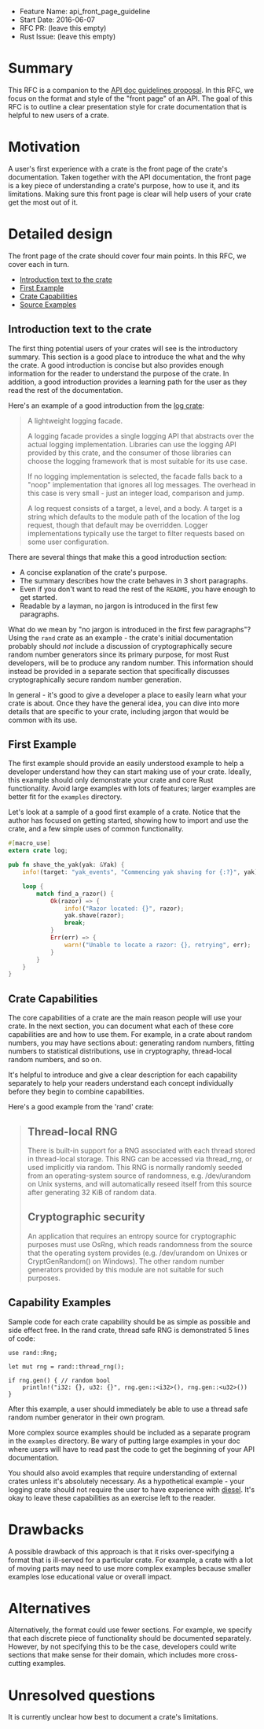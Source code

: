 - Feature Name: api_front_page_guideline
- Start Date: 2016-06-07
- RFC PR: (leave this empty)
- Rust Issue: (leave this empty)

# Summary

This RFC is a companion to the [API doc guidelines proposal](https://github.com/rust-lang/rfcs/pull/1574/).  In this RFC, we focus on the format and style of the "front page" of an API.  The goal of this RFC is to outline a clear presentation style for crate documentation that is helpful to new users of a crate.

# Motivation

A user's first experience with a crate is the front page of the crate's documentation. Taken together with the API documentation, the front page is a key piece of understanding a crate's purpose, how to use it, and its limitations.  Making sure this front page is clear will help users of your crate get the most out of it.

# Detailed design

The front page of the crate should cover four main points.  In this RFC, we cover each in turn.

* [Introduction text to the crate](#introduction-text-to-the-crate)
* [First Example](#first-example)
* [Crate Capabilities](#crate-capabilities)
* [Source Examples](#source-examples)

## Introduction text to the crate

The first thing potential users of your crates will see is the introductory summary. This section is a good place to introduce the what and the why the crate. A good introduction is concise but also provides enough information for the reader to understand the purpose of the crate. In addition, a good introduction provides a learning path for the user as they read the rest of the documentation.

Here's an example of a good introduction from the [log crate](https://doc.rust-lang.org/log/log/index.html):
    
> A lightweight logging facade.
>
> A logging facade provides a single logging API that abstracts over the actual logging implementation. Libraries can use the logging API provided by this crate, and the consumer of those libraries can choose the logging framework that is most suitable for its use case.
>
> If no logging implementation is selected, the facade falls back to a "noop" implementation that ignores all log messages. The overhead in this case is very small - just an integer load, comparison and jump.
>
> A log request consists of a target, a level, and a body. A target is a string which defaults to the module path of the location of the log request, though that default may be overridden. Logger implementations typically use the target to filter requests based on some user configuration.

There are several things that make this a good introduction section:
    
* A concise explanation of the crate's purpose.
* The summary describes how the crate behaves in 3 short paragraphs.
* Even if you don't want to read the rest of the `README`, you have enough to get started.
* Readable by a layman, no jargon is introduced in the first few paragraphs.
    
What do we mean by "no jargon is introduced in the first few paragraphs"? Using the `rand` crate as an example - the crate's initial documentation probably should _not_ include a discussion of cryptographically secure random number generators since its primary purpose, for most Rust developers, will be to produce any random number. This information should instead be provided in a separate section that specifically discusses cryptographically secure random number generation.

In general - it's good to give a developer a place to easily learn what your crate is about. Once they have the general idea, you can dive into more details that are specific to your crate, including jargon that would be common with its use.

## First Example

The first example should provide an easily understood example to help a developer understand how they can start making use of your crate. Ideally, this example should only demonstrate your crate and core Rust functionality. Avoid large examples with lots of features; larger examples are better fit for the `examples` directory.

Let's look at a sample of a good first example of a crate. Notice that the author has focused on getting started, showing how to import and use the crate, and a few simple uses of common functionality.

```rust
#[macro_use]
extern crate log;

pub fn shave_the_yak(yak: &Yak) {
    info!(target: "yak_events", "Commencing yak shaving for {:?}", yak);

    loop {
        match find_a_razor() {
            Ok(razor) => {
                info!("Razor located: {}", razor);
                yak.shave(razor);
                break;
            }
            Err(err) => {
                warn!("Unable to locate a razor: {}, retrying", err);
            }
        }
    }
}
```

## Crate Capabilities

The core capabilities of a crate are the main reason people will use your crate.  In the next section, you can document what each of these core capabilities are and how to use them.  For example, in a crate about random numbers, you may have sections about: generating random numbers, fitting numbers to statistical distributions, use in cryptography, thread-local random numbers, and so on.

It's helpful to introduce and give a clear description for each capability separately to help your readers understand each concept individually before they begin to combine capabilities.

Here's a good example from the 'rand' crate:
    
> ## Thread-local RNG
>
> There is built-in support for a RNG associated with each thread stored in thread-local storage. This RNG can be accessed via thread_rng, or used implicitly via random. This RNG is normally randomly seeded from an operating-system source of randomness, e.g. /dev/urandom on Unix systems, and will automatically reseed itself from this source after generating 32 KiB of random data.
>
> ## Cryptographic security
>
> An application that requires an entropy source for cryptographic purposes must use OsRng, which reads randomness from the source that the operating system provides (e.g. /dev/urandom on Unixes or CryptGenRandom() on Windows). The other random number generators provided by this module are not suitable for such purposes.

## Capability Examples

Sample code for each crate capability should be as simple as possible and side effect free. In the rand crate, thread safe RNG is demonstrated 5 lines of code:

```
use rand::Rng;

let mut rng = rand::thread_rng();

if rng.gen() { // random bool
    println!("i32: {}, u32: {}", rng.gen::<i32>(), rng.gen::<u32>())
}
```

After this example, a user should immediately be able to use a thread safe random number generator in their own program.

More complex source examples should be included as a separate program in the `examples` directory.  Be wary of putting large examples in your doc where users will have to read past the code to get the beginning of your API documentation.

You should also avoid examples that require understanding of external crates unless it's absolutely necessary. As a hypothetical example - your logging crate should not require the user to have experience with [diesel](http://diesel.rs/). It's okay to leave these capabilities as an exercise left to the reader.

# Drawbacks

A possible drawback of this approach is that it risks over-specifying a format that is ill-served for a particular crate.  For example, a crate with a lot of moving parts may need to use more complex examples because smaller examples lose educational value or overall impact.

# Alternatives

Alternatively, the format could use fewer sections.  For example, we specify that each discrete piece of functionality should be documented separately.  However, by not specifying this to be the case, developers could write sections that make sense for their domain, which includes more cross-cutting examples.

# Unresolved questions

It is currently unclear how best to document a crate's limitations.
